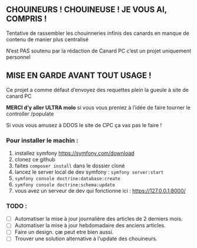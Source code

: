 ## CHOUINEURS ! CHOUINEUSE ! JE VOUS AI, COMPRIS !

Tentative de rassembler les chouinneries infinis des canards en manque de contenu de manier plus centralisé

N’est PAS soutenu par la rédaction de Canard PC c’est un projet uniquement personnel


## MISE EN GARDE AVANT TOUT USAGE !

Ce projet a comme défaut d’envoyez des requettes plein la gueule à site de canard PC

**MERCI d’y aller ULTRA molo** si vous vous preniez à l’idée de faire tourner le controller /populate

Si vous vous amusez à DDOS le site de CPC ça vas pas le faire !

### Pour installer le machin : 

1. installez symfony <https://symfony.com/download>
2. clonez ce github
3. faites `composer install` dans le dossier cloné
4. lancez le server local de dev symfony : `symfony server:start`
5. `symfony console doctrine:database:create`
6. `symfony console doctrine:schema:update`
7. vous avez un serveur de dev qui fonctionne ici : https://127.0.0.1:8000/


### TODO : 

- [ ] Automatiser la mise à jour journalière des articles de 2 derniers mois.
- [ ] Automatiser la mise à jour hebdomadaire des anciens articles.
- [ ] Faire un design. çæ peut etre bien aussi.
- [ ] Trouver une solution alternative à l‘update des chouineurs.